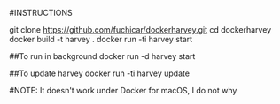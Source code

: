 #INSTRUCTIONS

git clone https://github.com/fuchicar/dockerharvey.git
cd dockerharvey
docker build -t harvey .
docker run -ti harvey start

##To run in background
docker run -d harvey start

##To update harvey
docker run -ti harvey update


#NOTE:
It doesn't work under Docker for macOS, I do not why
